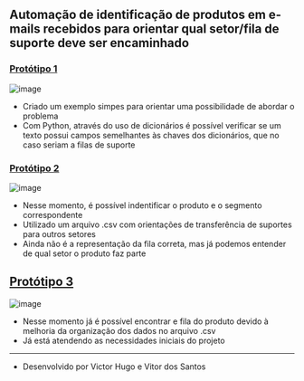 ## Automação de identificação de produtos em e-mails recebidos para orientar qual setor/fila de suporte deve ser encaminhado



### [Protótipo 1](https://github.com/victorhugochrisosthemos/email_automation/tree/main/artifact_one)

![image](https://github.com/user-attachments/assets/670e8057-f86e-4086-9d3a-6651232ef760)

  - Criado um exemplo simpes para orientar uma possibilidade de abordar o problema
  - Com Python, através do uso de dicionários é possível verificar se um texto possui campos semelhantes às chaves dos dicionários, que no caso seriam a filas de suporte 
### [Protótipo 2](https://github.com/victorhugochrisosthemos/email_automation/tree/main/artifact_two)

![image](https://github.com/user-attachments/assets/e3064b63-fba7-44a1-9b69-f40c1ee8697f)

  - Nesse momento, é possível indentificar o produto e o segmento correspondente
  - Utilizado um arquivo .csv com orientações de transferência de suportes para outros setores
  - Ainda não é a representação da fila correta, mas já podemos entender de qual setor o produto faz parte


## [Protótipo 3](https://github.com/victorhugochrisosthemos/email_automation/tree/main/artifact_three)

![image](https://github.com/user-attachments/assets/5f6b0fbd-c59e-4c63-8e05-a5d51b6dd489)

  - Nesse momento já é possível encontrar e fila do produto devido à melhoria da organização dos dados no arquivo .csv
  - Já está atendendo as necessidades iniciais do projeto


----------------------------------------------

- Desenvolvido por Victor Hugo e Vitor dos Santos
